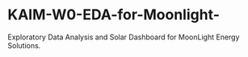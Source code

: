 # KAIM-W0-EDA-for-Moonlight-
Exploratory Data Analysis and Solar Dashboard for MoonLight Energy Solutions.
